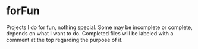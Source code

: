 # forFun
Projects I do for fun, nothing special. Some may be incomplete or complete, depends on what I want to do. Completed files will be labeled with a comment at the top regarding the purpose of it.
